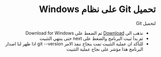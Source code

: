 # <div dir="rtl">تحميل Git على نظام Windows</div>
<div dir="rtl">
لتحميل Git

<ul>
<li>نذهب الى <a href="https://git-scm.com/">Download</a> ثم الضغط على Download for Windows</li>
<li>ثم بدأ ثبيت البرنامج والضغط على next حتى ينتهي التثبيت</li>
<li>للتأكد ان عملية التثبيت تمت بنجاح ننفذ الامر git --version اذا ظهر لنا اصدار البرنامج هذا مؤشر على نجاح عملية التثبيت</li>
</ul>
</div>
